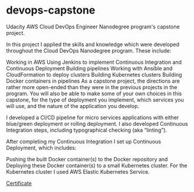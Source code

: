 # devops-capstone
Udacity AWS Cloud DevOps Engineer Nanodegree program's capstone project.

In this project I applied the skills and knowledge which were developed throughout the Cloud DevOps Nanodegree program. These include:

Working in AWS
Using Jenkins to implement Continuous Integration and Continuous Deployment
Building pipelines
Working with Ansible and CloudFormation to deploy clusters
Building Kubernetes clusters
Building Docker containers in pipelines
As a capstone project, the directions are rather more open-ended than they were in the previous projects in the program. You will also be able to make some of your own choices in this capstone, for the type of deployment you implement, which services you will use, and the nature of the application you develop.

I developed a CI/CD pipeline for micro services applications with either blue/green deployment or rolling deployment. I also developed Continuous Integration steps, including typographical checking (aka “linting”).

After completing my Continuous Integration I set up Continuous Deployment, which includes:

Pushing the built Docker container(s) to the Docker repository and
Deploying these Docker container(s) to a small Kubernetes cluster. For the Kubernetes cluster I used AWS Elastic Kubernetes Service.

[Certificate](https://confirm.udacity.com/F4FEP7HN)
